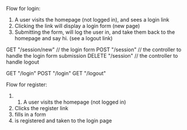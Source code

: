 Flow for login:

1. A user visits the homepage (not logged in), and sees a login link
2. Clicking the link will display a login form (new page)
3. Submitting the form, will log the user in, and take them back to the homepage and say hi. (see a logout link)

GET "/session/new"  // the login form
POST "/session"     // the controller to handle the login form submission
DELETE "/session"   // the controller to handle logout

GET "/login"
POST "/login"
GET "/logout"

Flow for register:

1. 1. A user visits the homepage (not logged in)
2. Clicks the register link
3. fills in a form
4. is registered and taken to the login page


